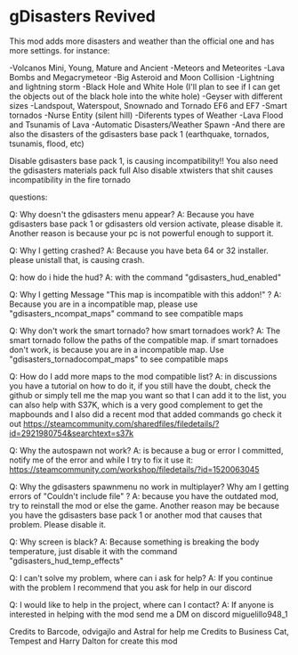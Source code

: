 # gDisasters Revived

This mod adds more disasters and weather than the official one and has more settings. for instance:

-Volcanos Mini, Young, Mature and Ancient
-Meteors and Meteorites
-Lava Bombs and Megacrymeteor
-Big Asteroid and Moon Collision
-Lightning and lightning storm
-Black Hole and White Hole (I'll plan to see if I can get the objects out of the black hole into the white hole)
-Geyser with different sizes
-Landspout, Waterspout, Snownado and Tornado EF6 and EF7
-Smart tornados
-Nurse Entity (silent hill)
-Diferents types of Weather
-Lava Flood and Tsunamis of Lava
-Automatic Disasters/Weather Spawn
-And there are also the disasters of the gdisasters base pack 1 (earthquake, tornados, tsunamis, flood, etc)

Disable gdisasters base pack 1, is causing incompatibility!!
You also need the gdisasters materials pack full
Also disable xtwisters that shit causes incompatibility in the fire tornado 

questions:

Q: Why doesn't the gdisasters menu appear?
A: Because you have gdisasters base pack 1 or gdisasters old version activate, please disable it. Another reason is because your pc is not powerful enough to support it.

Q: Why I getting crashed?
A: Because you have beta 64 or 32 installer. please unistall that, is causing crash. 

Q: how do i hide the hud?
A: with the command "gdisasters_hud_enabled"

Q: Why I getting Message "This map is incompatible with this addon!" ?
A: Because you are in a incompatible map, please use "gdisasters_ncompat_maps" command to see compatible maps

Q: Why don't work the smart tornado? how smart tornadoes work?
A:  The smart tornado follow the paths of the compatible map. if smart tornadoes don't work, is because you are in a incompatible map. Use "gdisasters_tornadocompat_maps" to see compatible maps

Q: How do I add more maps to the mod compatible list?
A: in discussions you have a tutorial on how to do it, if you still have the doubt, check the github or simply tell me the map you want so that I can add it to the list, you can also help with S37K, which is a very good complement to get the mapbounds and I also did a recent mod that added commands go check it out https://steamcommunity.com/sharedfiles/filedetails/?id=2921980754&searchtext=s37k

Q: Why the autospawn not work? 
A: is because a bug or error I committed, notify me of the error and while I try to fix it use it: https://steamcommunity.com/workshop/filedetails/?id=1520063045

Q: Why the gdisasters spawnmenu no work in multiplayer? Why am I getting errors of "Couldn't include file" ?
A: because you have the outdated mod, try to reinstall the mod or else the game. Another reason may be because you have the gdisasters base pack 1 or another mod that causes that problem. Please disable it. 

Q: Why screen is black?
A: Because something is breaking the body temperature, just disable it with the command "gdisasters_hud_temp_effects"

Q: I can't solve my problem, where can i ask for help?
A: If you continue with the problem I recommend that you ask for help in our discord

Q: I would like to help in the project, where can I contact?
A: If anyone is interested in helping with the mod send me a DM on discord miguelillo948_1

Credits to Barcode, odvigajlo and Astral for help me
Credits to Business Cat, Tempest and Harry Dalton for create this mod
